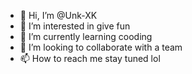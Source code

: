 - 👋 Hi, I’m @Unk-XK
- 👀 I’m interested in give fun
- 🌱 I’m currently learning cooding
- 💞️ I’m looking to collaborate with a team
- 📫 How to reach me stay tuned lol

<!---
Unk-XK/Unk-XK
